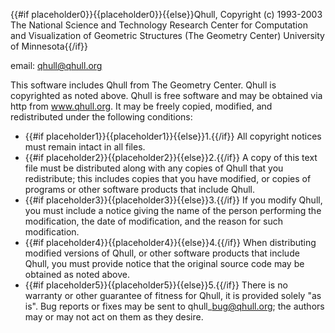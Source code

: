 {{#if placeholder0}}{{placeholder0}}{{else}}Qhull, Copyright (c) 1993-2003 The National Science and Technology Research Center for Computation and Visualization of Geometric
         Structures (The Geometry Center) University of Minnesota{{/if}}

email: qhull@qhull.org

This software includes Qhull from The Geometry Center. Qhull is copyrighted as noted above. Qhull is free software and may be obtained via http from www.qhull.org. It may be freely copied, modified, and redistributed under the following conditions:

* {{#if placeholder1}}{{placeholder1}}{{else}}1.{{/if}} All copyright notices must remain intact in all files.
* {{#if placeholder2}}{{placeholder2}}{{else}}2.{{/if}} A copy of this text file must be distributed along with any copies of Qhull that you redistribute; this includes copies that you have modified, or copies of programs or other software products that include Qhull.
* {{#if placeholder3}}{{placeholder3}}{{else}}3.{{/if}} If you modify Qhull, you must include a notice giving the name of the person performing the modification, the date of modification, and the reason for such modification.
* {{#if placeholder4}}{{placeholder4}}{{else}}4.{{/if}} When distributing modified versions of Qhull, or other software products that include Qhull, you must provide notice that the original source code may be obtained as noted above.
* {{#if placeholder5}}{{placeholder5}}{{else}}5.{{/if}} There is no warranty or other guarantee of fitness for Qhull, it is provided solely &quot;as is&quot;. Bug reports or fixes may be sent to qhull\_bug@qhull.org; the authors may or may not act on them as they desire.